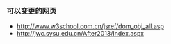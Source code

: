 ### 可以变更的网页
*   http://www.w3school.com.cn/jsref/dom_obj_all.asp
*   http://jwc.sysu.edu.cn/After2013/Index.aspx
